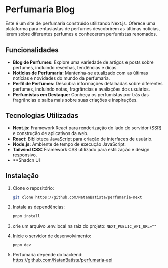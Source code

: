 # Perfumaria Blog

Este é um site de perfumaria construído utilizando Next.js. Oferece uma plataforma para entusiastas de perfumes descobrirem as últimas notícias, lerem sobre diferentes perfumes e conhecerem perfumistas renomados.

## Funcionalidades

- **Blog de Perfumes:** Explore uma variedade de artigos e posts sobre perfumes, incluindo resenhas, tendências e dicas.
- **Notícias de Perfumaria:** Mantenha-se atualizado com as últimas notícias e novidades do mundo da perfumaria.
- **Perfil de Perfumes:** Descubra informações detalhadas sobre diferentes perfumes, incluindo notas, fragrâncias e avaliações dos usuários.
- **Perfumistas em Destaque:** Conheça os perfumistas por trás das fragrâncias e saiba mais sobre suas criações e inspirações.

## Tecnologias Utilizadas

- **Next.js:** Framework React para renderização do lado do servidor (SSR) e construção de aplicativos da web.
- **React:** Biblioteca JavaScript para criação de interfaces de usuário.
- **Node.js:** Ambiente de tempo de execução JavaScript.
- **Tailwind CSS:** Framework CSS utilizado para estilização e design responsivo.
- **Shadcn UI
## Instalação

1. Clone o repositório:
    ```Bash
    git clone https://github.com/NatanBatista/perfumaria-next
    ```

2. Instale as dependências: 
    ```Bash
    pnpm install
    ```

3. crie um arquivo .env.local na raiz do projeto:
   `NEXT_PUBLIC_API_URL=""`

4. Inicie o servidor de desenvolvimento:
    ```Bash
    pnpm dev
    ```
5. Perfumaria depende do backend:
    https://github.com/NatanBatista/perfumaria-api


